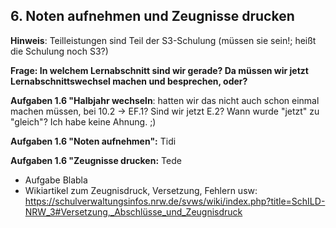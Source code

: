 ## 6. Noten aufnehmen und Zeugnisse drucken

**Hinweis**: Teilleistungen sind Teil der S3-Schulung (müssen sie sein!; heißt die Schulung noch S3?)

**Frage: In welchem Lernabschnitt sind wir gerade? Da müssen wir jetzt Lernabschnittswechsel machen und besprechen, oder?**

**Aufgaben 1.6 "Halbjahr wechseln**: hatten wir das nicht auch schon einmal machen müssen, bei 10.2 -> EF.1? Sind wir jetzt E.2? Wann wurde "jetzt" zu "gleich"? Ich habe keine Ahnung. ;)

**Aufgaben 1.6 "Noten aufnehmen":** Tidi
 
**Aufgaben 1.6 "Zeugnisse drucken:** Tede
* Aufgabe Blabla
* Wikiartikel zum Zeugnisdruck, Versetzung, Fehlern usw: https://schulverwaltungsinfos.nrw.de/svws/wiki/index.php?title=SchILD-NRW_3#Versetzung,_Abschlüsse_und_Zeugnisdruck